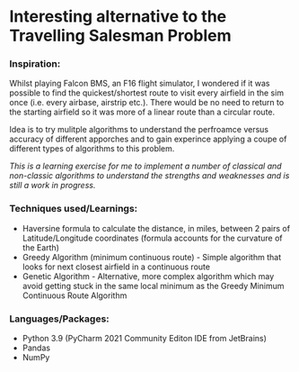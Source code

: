 # Interesting alternative to the Travelling Salesman Problem

### Inspiration:
Whilst playing Falcon BMS, an F16 flight simulator, I wondered if it was possible to find the quickest/shortest route to visit every airfield in the sim once (i.e. every airbase, airstrip etc.). There would be no need to return to the starting airfield so it was more of a linear route than a circular route. 

Idea is to try mulitple algorithms to understand the perfroamce versus accuracy of different apporches and to gain experince applying a coupe of different types of algorithms to this problem.

_This is a learning exercise for me to implement a number of classical and non-classic algorithms to understand the strengths and weaknesses and is still a work in progress._

### Techniques used/Learnings:
- Haversine formula to calculate the distance, in miles, between 2 pairs of Latitude/Longitude coordinates (formula accounts for the curvature of the Earth)
- Greedy Algorithm (minimum continuous route) - Simple algorithm that looks for next closest airfield in a continuous route
- Genetic Algorithm - Alternative, more complex algorithm which may avoid getting stuck in the same local minimum as the Greedy Minimum Continuous Route Algorithm

### Languages/Packages:
- Python 3.9 (PyCharm 2021 Community Editon IDE from JetBrains)
- Pandas
- NumPy
  

